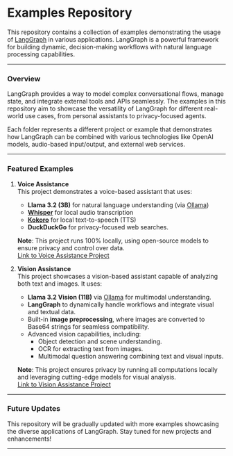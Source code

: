 # **Examples Repository**

This repository contains a collection of examples demonstrating the usage of [LangGraph](https://github.com/langchain-ai/langgraph) in various applications. LangGraph is a powerful framework for building dynamic, decision-making workflows with natural language processing capabilities.

---

### **Overview**  
LangGraph provides a way to model complex conversational flows, manage state, and integrate external tools and APIs seamlessly. The examples in this repository aim to showcase the versatility of LangGraph for different real-world use cases, from personal assistants to privacy-focused agents.  

Each folder represents a different project or example that demonstrates how LangGraph can be combined with various technologies like OpenAI models, audio-based input/output, and external web services.

---

### **Featured Examples**

1. **Voice Assistance**  
   This project demonstrates a voice-based assistant that uses:  
   - **Llama 3.2 (3B)** for natural language understanding (via [Ollama](https://ollama.com/library/llama3.2))  
   - **[Whisper](https://github.com/openai/whisper)** for local audio transcription  
   - **[Kokoro](https://huggingface.co/hexgrad/Kokoro-82M)** for local text-to-speech (TTS)  
   - **DuckDuckGo** for privacy-focused web searches.  

   **Note**: This project runs 100% locally, using open-source models to ensure privacy and control over data.  
   [Link to Voice Assistance Project](https://github.com/cris-m/langraph_examples/blob/main/voice_assistance/voice_assistance.ipynb)

2. **Vision Assistance**  
   This project showcases a vision-based assistant capable of analyzing both text and images. It uses:  
   - **Llama 3.2 Vision (11B)** via [Ollama](https://ollama.com/library/llama3.2-vision) for multimodal understanding.  
   - **LangGraph** to dynamically handle workflows and integrate visual and textual data.  
   - Built-in **image preprocessing**, where images are converted to Base64 strings for seamless compatibility.  
   - Advanced vision capabilities, including:  
     - Object detection and scene understanding.  
     - OCR for extracting text from images.  
     - Multimodal question answering combining text and visual inputs.  

   **Note**: This project ensures privacy by running all computations locally and leveraging cutting-edge models for visual analysis.  
   [Link to Vision Assistance Project](https://github.com/cris-m/langraph_examples/blob/main/vision_assistance/vision_assistance.ipynb)

---

### **Future Updates**  
This repository will be gradually updated with more examples showcasing the diverse applications of LangGraph. Stay tuned for new projects and enhancements!

--- 
